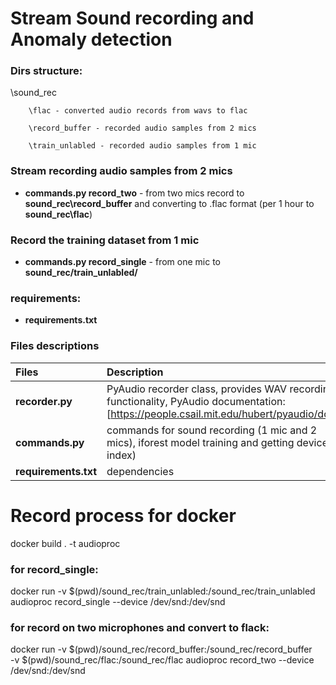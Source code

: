 # Stream Sound recording and Anomaly detection
### Dirs structure:

   \sound_rec
   
        \flac - converted audio records from wavs to flac
        
        \record_buffer - recorded audio samples from 2 mics
        
        \train_unlabled - recorded audio samples from 1 mic
        
        
### Stream recording audio samples from 2 mics
   - **commands.py  record_two** - from two mics record to **sound_rec\record_buffer** and converting to .flac format (per 1 hour to **sound_rec\flac**) 

### Record the training dataset from 1 mic 

   - **commands.py  record_single** - from one mic to **sound_rec/train_unlabled/**


### requirements:
   - **requirements.txt**

### Files descriptions

| Files                     | Description                                                                                                                                                                                                     |
| :------------------------ | :-------------------------------------------------------------------------------------------------------------------------------------------------------------------------------------------------------------- |
| **recorder.py**           | PyAudio recorder class, provides WAV recording functionality, PyAudio documentation: [https://people.csail.mit.edu/hubert/pyaudio/docs/] | Recorder class realization by [https://gist.github.com/sloria/5693955] |                                                                                        
| **commands.py**           | commands for sound recording (1 mic and 2 mics), iforest model training and getting device index)  |                                     
| **requirements.txt**      | dependencies                                                                                                                           |


# Record process for docker

docker build . -t audioproc

### for record_single: 
docker run -v $(pwd)/sound_rec/train_unlabled:/sound_rec/train_unlabled audioproc record_single --device /dev/snd:/dev/snd            

### for record on two microphones and convert to flack:
docker run -v $(pwd)/sound_rec/record_buffer:/sound_rec/record_buffer \
-v $(pwd)/sound_rec/flac:/sound_rec/flac audioproc record_two --device /dev/snd:/dev/snd 
